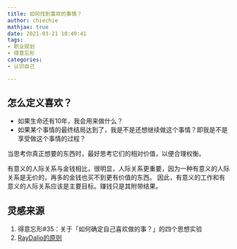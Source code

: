 ```yaml
---
title: 如何找到喜欢的事情？
author: chiechie
mathjax: true
date: 2021-03-21 10:49:41
tags:
- 职业规划
- 得意忘形
categories:
- 认识自己

---
```



## 怎么定义喜欢？

- 如果生命还有10年，我会用来做什么？
- 如果某个事情的最终结局达到了，我是不是还想继续做这个事情？即我是不是享受做这个事情的过程？


当思考你真正想要的东西时，最好思考它们的相对价值，以便合理权衡。

有意义的人际关系与金钱相比，很明显，人际关系更重要，因为一种有意义的人际关系是无价的，再多的金钱也买不到更有价值的东西。 因此，有意义的工作和有意义的人际关系应该是主要目标。赚钱只是其附带结果。




## 灵感来源
1. 得意忘形#35：关于「如何确定自己喜欢做的事？」的四个思想实验
2. [RayDalio的原则](https://weread.qq.com/web/reader/848324405e0fe08483ab6a4kc7432af0210c74d97b01b1c)